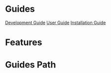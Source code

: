 <!-- TITLE: Version 1.2 -->
<!-- SUBTITLE: Release Date:  -->

# Guides
<a href="http://172.30.0.138/holyday/version-1-2/development-documentation-v-1-2-0">Development Guide</a>
<a href="http://172.30.0.138/holyday/version-1-2/user-manual-v-1-2">User Guide</a>
<a href="http://172.30.0.138/holyday/version-1-2/implementation-manual-v-1-2">Installation Guide</a>

# Features
# Guides Path